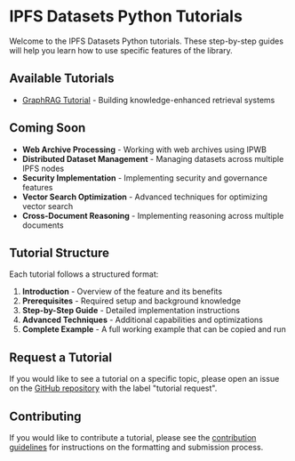 # IPFS Datasets Python Tutorials

Welcome to the IPFS Datasets Python tutorials. These step-by-step guides will help you learn how to use specific features of the library.

## Available Tutorials

- [GraphRAG Tutorial](graphrag_tutorial.md) - Building knowledge-enhanced retrieval systems

## Coming Soon

- **Web Archive Processing** - Working with web archives using IPWB
- **Distributed Dataset Management** - Managing datasets across multiple IPFS nodes
- **Security Implementation** - Implementing security and governance features
- **Vector Search Optimization** - Advanced techniques for optimizing vector search
- **Cross-Document Reasoning** - Implementing reasoning across multiple documents

## Tutorial Structure

Each tutorial follows a structured format:

1. **Introduction** - Overview of the feature and its benefits
2. **Prerequisites** - Required setup and background knowledge
3. **Step-by-Step Guide** - Detailed implementation instructions
4. **Advanced Techniques** - Additional capabilities and optimizations
5. **Complete Example** - A full working example that can be copied and run

## Request a Tutorial

If you would like to see a tutorial on a specific topic, please open an issue on the [GitHub repository](https://github.com/your-organization/ipfs_datasets_py/issues) with the label "tutorial request".

## Contributing

If you would like to contribute a tutorial, please see the [contribution guidelines](https://github.com/your-organization/ipfs_datasets_py/blob/main/CONTRIBUTING.md) for instructions on the formatting and submission process.